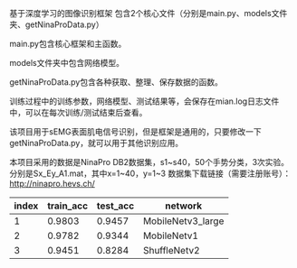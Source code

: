 基于深度学习的图像识别框架
包含2个核心文件（分别是main.py、models文件夹、getNinaProData.py）

main.py包含核心框架和主函数。

models文件夹中包含网络模型。           
      
getNinaProData.py包含各种获取、整理、保存数据的函数。   
        
训练过程中的训练参数，网络模型、测试结果等，会保存在mian.log日志文件中，可以在每次训练/测试结束后查看。

该项目用于sEMG表面肌电信号识别，但是框架是通用的，只要修改一下getNinaProData.py，就可以用于其他识别应用。

本项目采用的数据是NinaPro DB2数据集，s1~s40，50个手势分类，3次实验。
分别是Sx_Ey_A1.mat，其中x=1~40，y=1~3
数据集下载链接（需要注册账号）：http://ninapro.hevs.ch/

| index | train_acc | test_acc | network |
| ----- | ----- | ----- | ----- |
| 1      |  0.9803     |  0.9457    |  MobileNetv3_large|
| 2      |  0.9782     |  0.9344    |  MobileNetv1 |
| 3      |  0.9451     |  0.8284    |  ShuffleNetv2  |
   
